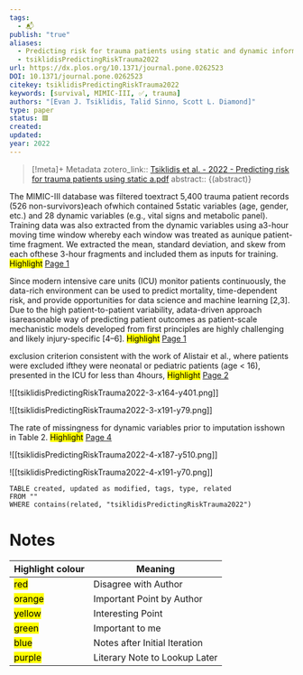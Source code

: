 ```yaml
---
tags:
  - 📬
publish: "true"
aliases:
  - Predicting risk for trauma patients using static and dynamic information from the MIMIC III database
  - tsiklidisPredictingRiskTrauma2022
url: https://dx.plos.org/10.1371/journal.pone.0262523
DOI: 10.1371/journal.pone.0262523
citekey: tsiklidisPredictingRiskTrauma2022
keywords: [survival, MIMIC-III, ✅, trauma]
authors: "[Evan J. Tsiklidis, Talid Sinno, Scott L. Diamond]"
type: paper
status: 🟥
created: 
updated:
year: 2022
---
```




> [!meta]+ Metadata
> zotero_link:: [Tsiklidis et al. - 2022 - Predicting risk for trauma patients using static a.pdf](zotero://select/library/items/NPT56A45)
> abstract:: {(abstract)}


The MIMIC-III database was filtered toextract 5,400 trauma patient records (526 non-survivors)each ofwhich contained 5static variables (age, gender, etc.) and 28 dynamic variables (e.g., vital signs and metabolic panel). Training data was also extracted from the dynamic variables using a3-hour moving time window whereby each window was treated as aunique patient-time fragment. We extracted the mean, standard deviation, and skew from each ofthese 3-hour fragments and included them as inputs for training. 
	<mark class="hltr-yellow" >Highlight</mark> [Page 1](zotero://open-pdf/library/items/?page=1&annotation=4YDH8USS)

Since modern intensive care units (ICU) monitor patients continuously, the data-rich environment can be used to predict mortality, time-dependent risk, and provide opportunities for data science and machine learning [2,3]. Due to the high patient-to-patient variability, adata-driven approach isareasonable way of predicting patient outcomes as patient-scale mechanistic models developed from first principles are highly challenging and likely injury-specific [4–6]. 
	<mark class="hltr-gray" >Highlight</mark> [Page 1](zotero://open-pdf/library/items/?page=1&annotation=YE2UZR8Q)

exclusion criterion consistent with the work of Alistair et al., where patients were excluded ifthey were neonatal or pediatric patients (age < 16), presented in the ICU for less than 4hours, 
	<mark class="hltr-red" >Highlight</mark> [Page 2](zotero://open-pdf/library/items/?page=2&annotation=8VKKDDXZ)

![[tsiklidisPredictingRiskTrauma2022-3-x164-y401.png]]

![[tsiklidisPredictingRiskTrauma2022-3-x191-y79.png]]

The rate of missingness for dynamic variables prior to imputation isshown in Table 2. 
	<mark class="hltr-yellow" >Highlight</mark> [Page 4](zotero://open-pdf/library/items/?page=4&annotation=PA9M56ED)

![[tsiklidisPredictingRiskTrauma2022-4-x187-y510.png]]

![[tsiklidisPredictingRiskTrauma2022-4-x191-y70.png]]

```dataview
TABLE created, updated as modified, tags, type, related
FROM ""
WHERE contains(related, "tsiklidisPredictingRiskTrauma2022")
```


# Notes

| Highlight colour | Meaning |
|-----|----|
|<mark class="hltr-red">red</mark> | Disagree with Author |
|<mark class="hltr-orange">orange</mark> | Important Point by Author |
|<mark class="hltr-yellow">yellow</mark> | Interesting Point |
|<mark class="hltr-green">green</mark> | Important to me |
|<mark class="hltr-blue">blue</mark> | Notes after Initial Iteration |
|<mark class="hltr-purple">purple</mark> | Literary Note to Lookup Later |